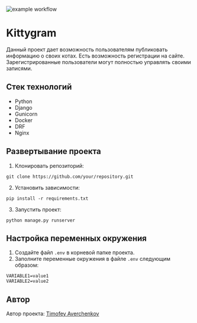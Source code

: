 ![example workflow](https://github.com/Mind-Insight/kittygram_final/actions/workflows/main.yml/badge.svg)

# Kittygram

Данный проект дает возможность пользователям публиковать информацию о своих котах. Есть возможность
регистрации на сайте. Зарегистрированные пользователи могут полностью управлять своими записями.

## Стек технологий

- Python
- Django
- Gunicorn
- Docker
- DRF
- Nginx

## Развертывание проекта

1. Клонировать репозиторий:

```
git clone https://github.com/your/repository.git
```

2. Установить зависимости:

```
pip install -r requirements.txt
```

3. Запустить проект:

```
python manage.py runserver
```

## Настройка переменных окружения

1. Создайте файл `.env` в корневой папке проекта.
2. Заполните переменные окружения в файле `.env` следующим образом:

```
VARIABLE1=value1
VARIABLE2=value2
```

## Автор

Автор проекта: [Timofey Averchenkov](https://github.com/Mind-Insight)
